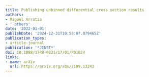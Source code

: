 ```yaml
---
title: Publishing unbinned differential cross section results
authors:
- Miguel Arratia
- ' others'
date: '2022-01-01'
publishDate: '2024-12-31T10:58:07.079465Z'
publication_types:
- article-journal
publication: '*JINST*'
doi: 10.1088/1748-0221/17/01/P01024
links:
- name: arXiv
  url: https://arxiv.org/abs/2109.13243
---
```

